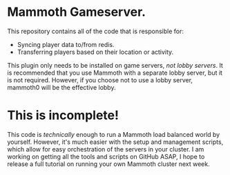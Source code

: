 # Mammoth Gameserver.

This repository contains all of the code that is responsible for:
- Syncing player data to/from redis.
- Transferring players based on their location or activity.

This plugin only needs to be installed on game servers, *not lobby servers*. It is recommended that you use Mammoth with a separate lobby server, but it is not required. However, if you choose not to use a lobby server, mammoth0 will be the effective lobby.

# This is incomplete! 
This code is *technically* enough to run a Mammoth load balanced world by yourself. However, it's much easier with the setup and management scripts, which allow for easy orchestration of the servers in your cluster. I am working on getting all the tools and scripts on GitHub ASAP, I hope to release a full tutorial on running your own Mammoth cluster next week.
